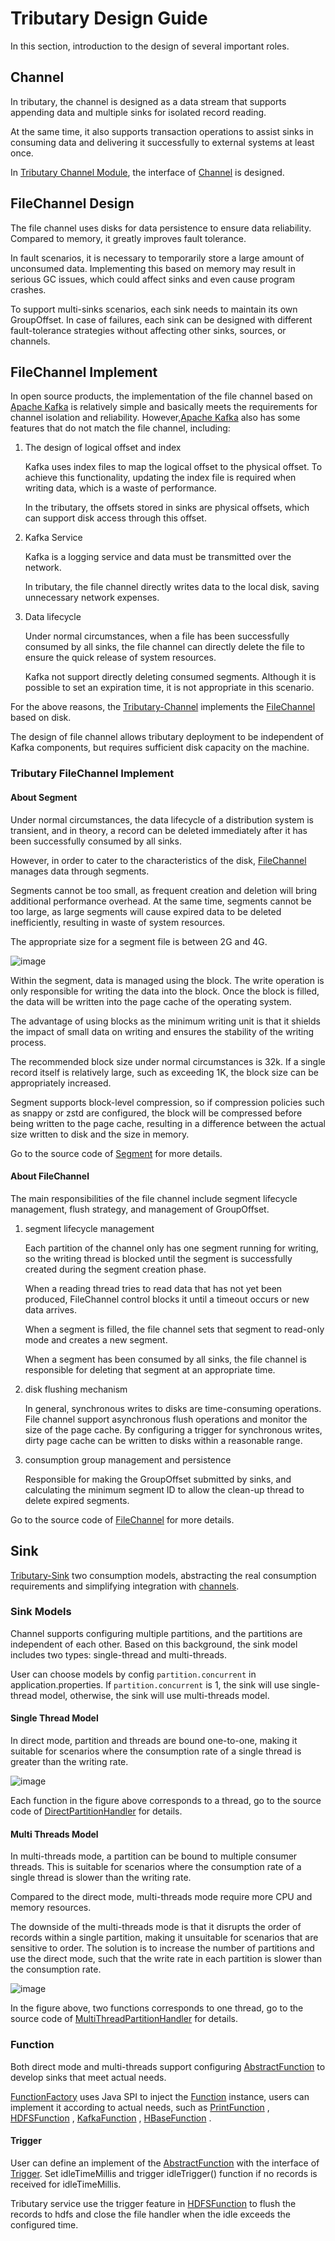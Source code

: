 # Tributary Design Guide

In this section, introduction to the design of several important roles.

## Channel

In tributary, the channel is designed as a data stream that supports appending data and multiple
sinks for isolated record reading.

At the same time, it also supports transaction operations to assist sinks in consuming data and
delivering it successfully to external systems at least once.

In [Tributary Channel Module](../tributary-channel), the interface of
[Channel](../tributary-channel/tributary-channel-base/src/main/java/org/zicat/tributary/channel/Channel.java)
is
designed.

## FileChannel Design

The file channel uses disks for data persistence to ensure data reliability. Compared to memory, it
greatly improves fault tolerance.

In fault scenarios, it is necessary to temporarily store a large amount of unconsumed data.
Implementing this based on memory may result in serious GC issues, which could affect sinks and even
cause program crashes.

To support multi-sinks scenarios, each sink needs to maintain its own GroupOffset. In case of
failures, each sink can be designed with different fault-tolerance strategies without affecting
other sinks, sources, or channels.

## FileChannel Implement

In open source products, the implementation of the file channel based
on [Apache Kafka](https://kafka.apache.org/) is relatively simple and basically meets the
requirements for channel isolation and reliability.
However,[Apache Kafka](https://kafka.apache.org/) also has some features that do not match the file
channel, including:

1. The design of logical offset and index

   Kafka uses index files to map the logical offset to the physical offset. To achieve this
   functionality, updating the index file is required when writing data, which is a waste of
   performance.

   In the tributary, the offsets stored in sinks are physical offsets, which can support disk access
   through this offset.

2. Kafka Service

   Kafka is a logging service and data must be transmitted over the network.

   In tributary, the file channel directly writes data to the local disk, saving unnecessary network
   expenses.

3. Data lifecycle

   Under normal circumstances, when a file has been successfully consumed by all sinks, the file
   channel can directly delete the file to ensure the quick release of system resources.

   Kafka not support directly deleting consumed segments. Although it is possible to set an
   expiration time, it is not appropriate in this scenario.

For the above reasons, the [Tributary-Channel](../tributary-channel)
implements the
[FileChannel](../tributary-channel/tributary-channel-file/src/main/java/org/zicat/tributary/channel/file/FileChannel.java)
based on disk.

The design of file channel allows tributary deployment to be independent of Kafka components, but
requires sufficient disk capacity on the machine.

### Tributary FileChannel Implement

#### About Segment

Under normal circumstances, the data lifecycle of a distribution system is transient, and in theory,
a record can be deleted immediately after it has been successfully consumed by all sinks.

However, in order to cater to the characteristics of the disk,
[FileChannel](../tributary-channel/tributary-channel-file/src/main/java/org/zicat/tributary/channel/file/FileChannel.java)
manages data through segments.

Segments cannot be too small, as frequent creation and deletion will bring additional performance
overhead. At the same time, segments cannot be too large, as large segments will cause expired data
to be deleted inefficiently, resulting in waste of system resources.

The appropriate size for a segment file is between 2G and 4G.

![image](picture/segment_struct.png)

Within the segment, data is managed using the block. The write operation is only responsible for
writing the data into the block. Once the block is filled, the data will be written into the page
cache of the operating system.

The advantage of using blocks as the minimum writing unit is that it shields the impact of small
data on writing and ensures the stability of the writing process.

The recommended block size under normal circumstances is 32k. If a single record itself is
relatively large, such as exceeding 1K, the block size can be appropriately increased.

Segment supports block-level compression, so if compression policies such as snappy or zstd are
configured, the block will be compressed before being written to the page cache, resulting in a
difference between the actual size written to disk and the size in memory.

Go to the source code of
[Segment](../tributary-channel/tributary-channel-base/src/main/java/org/zicat/tributary/channel/Segment.java)
for more
details.

#### About FileChannel

The main responsibilities of the file channel include segment lifecycle management, flush strategy,
and management of GroupOffset.

1. segment lifecycle management

   Each partition of the channel only has one segment running for writing, so the writing thread is
   blocked until the segment is successfully created during the segment creation phase.

   When a reading thread tries to read data that has not yet been produced, FileChannel control
   blocks it until a timeout occurs or new data arrives.

   When a segment is filled, the file channel sets that segment to read-only mode and creates a new
   segment.

   When a segment has been consumed by all sinks, the file channel is responsible for deleting that
   segment at an appropriate time.

2. disk flushing mechanism

   In general, synchronous writes to disks are time-consuming operations.
   File channel support asynchronous flush operations and monitor the size of the page cache.
   By configuring a trigger for synchronous writes, dirty page cache can be written to disks within
   a reasonable range.

3. consumption group management and persistence

   Responsible for making the GroupOffset submitted by sinks, and calculating the minimum segment ID
   to allow the clean-up thread to delete expired segments.

Go to the source code of
[FileChannel](../tributary-channel/tributary-channel-file/src/main/java/org/zicat/tributary/channel/file/FileChannel.java)
for more details.

## Sink

[Tributary-Sink](../tributary-sink) two consumption models, abstracting the real consumption
requirements and simplifying integration with [channels](../tributary-channel).

### Sink Models

Channel supports configuring multiple partitions, and the partitions are independent of each other.
Based on this background, the sink model includes two types: single-thread and multi-threads.

User can choose models by config `partition.concurrent` in application.properties.
If `partition.concurrent` is 1, the sink will use single-thread model, otherwise, the sink will
use multi-threads model.

#### Single Thread Model

In direct mode, partition and threads are bound one-to-one, making it suitable for scenarios where
the consumption rate of a single thread is greater than the writing rate.

![image](picture/direct_sink_model.png)

Each function in the figure above corresponds to a thread, go to the source code of
[DirectPartitionHandler](../tributary-sink/tributary-sink-base/src/main/java/org/zicat/tributary/sink/handler/DirectPartitionHandler.java)
for details.

#### Multi Threads Model

In multi-threads mode, a partition can be bound to multiple consumer threads. This is suitable for
scenarios where the consumption rate of a single thread is slower than the writing rate.

Compared to the direct mode, multi-threads mode require more CPU and memory resources.

The downside of the multi-threads mode is that it disrupts the order of records within a single
partition, making it unsuitable for scenarios that are sensitive to order. The solution is to
increase the number of partitions and use the direct mode, such that the write rate in each
partition is slower than the consumption rate.

![image](picture/multi_thread_sink_model.png)

In the figure above, two functions corresponds to one thread, go to the source code of
[MultiThreadPartitionHandler](../tributary-sink/tributary-sink-base/src/main/java/org/zicat/tributary/sink/handler/MultiThreadPartitionHandler.java)
for details.

### Function

Both direct mode and multi-threads support configuring
[AbstractFunction](../tributary-sink/tributary-sink-base/src/main/java/org/zicat/tributary/sink/function/AbstractFunction.java)
to develop sinks that meet actual needs.

[FunctionFactory](../tributary-sink/tributary-sink-base/src/main/java/org/zicat/tributary/sink/function/FunctionFactory.java)
uses Java SPI to inject
the [Function](../tributary-sink/tributary-sink-base/src/main/java/org/zicat/tributary/sink/function/AbstractFunction.java)
instance, users can implement it according to actual needs, such
as [PrintFunction](../tributary-sink/tributary-sink-base/src/main/java/org/zicat/tributary/sink/function/PrintFunctionFactory.java)
,
[HDFSFunction](../tributary-sink/tributary-sink-hdfs/src/main/java/org/zicat/tributary/sink/hdfs/HDFSFunctionFactory.java)
,
[KafkaFunction](../tributary-sink/tributary-sink-kafka/src/main/java/org/zicat/tributary/sink/kafka/KafkaFunctionFactory.java)
,
[HBaseFunction](../tributary-sink/tributary-sink-hbase/src/main/java/org/zicat/tributary/sink/hbase/HBaseFunctionFactory.java)
.

#### Trigger

User can define an implement of
the [AbstractFunction](../tributary-sink/tributary-sink-base/src/main/java/org/zicat/tributary/sink/function/AbstractFunction.java)
with the interface
of [Trigger](../tributary-sink/tributary-sink-base/src/main/java/org/zicat/tributary/sink/function/Trigger.java).
Set
idleTimeMillis and trigger idleTrigger() function if no records is received for idleTimeMillis.

Tributary service use the trigger feature
in [HDFSFunction](../tributary-sink/tributary-sink-hdfs/src/main/java/org/zicat/tributary/sink/hdfs/HDFSFunction.java)
to flush the records to hdfs and close the file handler when the idle exceeds the configured time.

